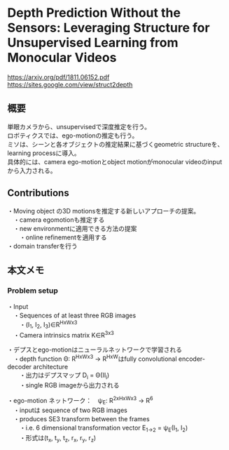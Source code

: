 # Depth Prediction Without the Sensors: Leveraging Structure for Unsupervised Learning from Monocular Videos
https://arxiv.org/pdf/1811.06152.pdf  
https://sites.google.com/view/struct2depth  

## 概要
単眼カメラから、unsupervisedで深度推定を行う。  
ロボティクスでは、ego-motionの推定も行う。  
ミソは、シーンと各オブジェクトの推定結果に基づくgeometric structureを、learning processに導入。  
具体的には、camera ego-motionとobject motionがmonocular videoのinputから入力される。  

## Contributions  
・Moving object の3D motionsを推定する新しいアプローチの提案。  
　・camera egomotionも推定する  
　・new environmentに適用できる方法の提案  
　　・online refinementを適用する  
・domain transferを行う  

## 本文メモ  

### Problem setup
・Input  
　・Sequences of at least three RGB images  
　　・(I<sub>1</sub>, I<sub>2</sub>, I<sub>3</sub>)∈R<sup>HxWx3</sup>  
　・Camera intrinsics matrix K∈R<sup>3x3</sup>  
  
・デプスとego-motionはニューラルネットワークで学習される  
　・depth function Θ: R<sup>HxWx3</sup> → R<sup>HxW</sup>はfully convolutional encoder-decoder architecture  
　　・出力はデプスマップ D<sub>i</sub> = Θ(II<sub>i</sub>)  
　　・single RGB imageから出力される  
  
・ego-motion ネットワーク：　ψ<sub>E</sub>: R<sup>2xHxWx3</sup> → R<sup>6</sup>  
　・inputは sequence of two RGB images  
　・produces SE3 transform between the frames  
　　・i.e. 6 dimensional transformation vector E<sub>1→2</sub> = ψ<sub>E</sub>(I<sub>1</sub>, I<sub>2</sub>)  
　　・形式は(t<sub>x</sub>, t<sub>y</sub>, t<sub>z</sub>, r<sub>x</sub>, r<sub>y</sub>, r<sub>z</sub>)  
